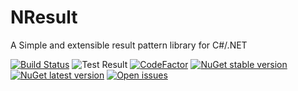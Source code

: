 # NResult

A Simple and extensible result pattern library for C#/.NET

[![Build Status](https://dev.azure.com/david-e-winlive/david1995/_apis/build/status/david1995.NResult?branchName=master)](https://dev.azure.com/david-e-winlive/david1995/_build/latest?definitionId=3&branchName=master)
![Test Result](https://vsrm.dev.azure.com/david-e-winlive/_apis/public/Release/badge/885c4469-9671-46ed-9b4f-79dd0ed8b5ec/1/1)
[![CodeFactor](https://www.codefactor.io/repository/github/david1995/nresult/badge/master)](https://www.codefactor.io/repository/github/david1995/nresult/overview/master)
[![NuGet stable version](https://img.shields.io/nuget/v/NResult?label=stable)](https://www.nuget.org/packages/NResult/)
[![NuGet latest version](https://img.shields.io/nuget/vpre/NResult?label=latest)](https://www.nuget.org/packages/NResult/)
[![Open issues](https://img.shields.io/github/issues/david1995/NResult)](https://github.com/david1995/NResult/issues)
